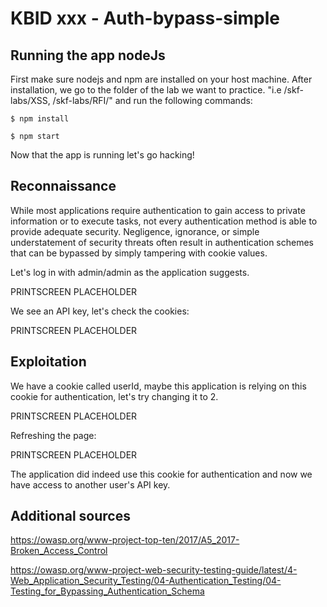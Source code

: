 # KBID xxx - Auth-bypass-simple

## Running the app nodeJs

First make sure nodejs and npm are installed on your host machine.
After installation, we go to the folder of the lab we want to practice.
"i.e /skf-labs/XSS, /skf-labs/RFI/" and run the following commands:

```
$ npm install
```

```
$ npm start
```

Now that the app is running let's go hacking!

## Reconnaissance

While most applications require authentication to gain access to private information or to execute tasks, not every authentication method is able to provide adequate security. Negligence, ignorance, or simple understatement of security threats often result in authentication schemes that can be bypassed by simply tampering with cookie values.

Let's log in with admin/admin as the application suggests.

PRINTSCREEN PLACEHOLDER

We see an API key, let's check the cookies:

PRINTSCREEN PLACEHOLDER

## Exploitation

We have a cookie called userId, maybe this application is relying on this cookie for authentication, let's try changing it to 2.

PRINTSCREEN PLACEHOLDER

Refreshing the page:

PRINTSCREEN PLACEHOLDER

The application did indeed use this cookie for authentication and now we have access to another user's API key.

## Additional sources

https://owasp.org/www-project-top-ten/2017/A5_2017-Broken_Access_Control

https://owasp.org/www-project-web-security-testing-guide/latest/4-Web_Application_Security_Testing/04-Authentication_Testing/04-Testing_for_Bypassing_Authentication_Schema
